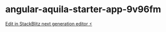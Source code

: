 # angular-aquila-starter-app-9v96fm

[Edit in StackBlitz next generation editor ⚡️](https://stackblitz.com/~/github.com/keeratita/angular-aquila-starter-app-9v96fm)